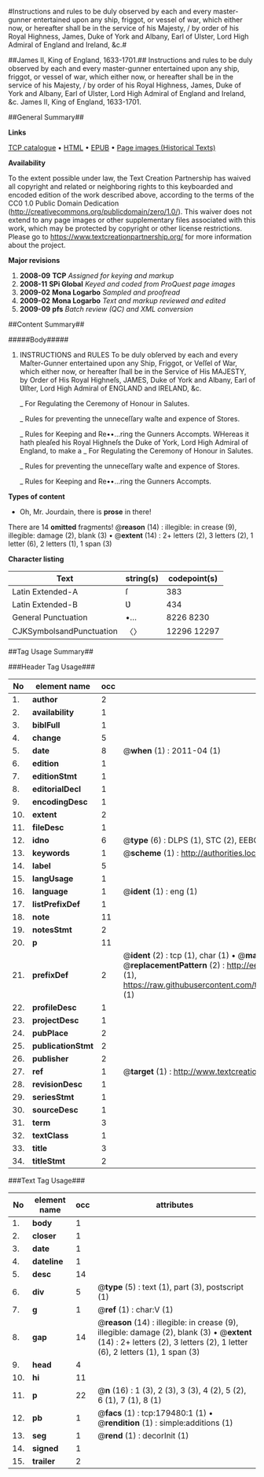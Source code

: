 #Instructions and rules to be duly observed by each and every master-gunner entertained upon any ship, friggot, or vessel of war, which either now, or hereafter shall be in the service of his Majesty, / by order of his Royal Highness, James, Duke of York and Albany, Earl of Ulster, Lord High Admiral of England and Ireland, &c.#

##James II, King of England, 1633-1701.##
Instructions and rules to be duly observed by each and every master-gunner entertained upon any ship, friggot, or vessel of war, which either now, or hereafter shall be in the service of his Majesty, / by order of his Royal Highness, James, Duke of York and Albany, Earl of Ulster, Lord High Admiral of England and Ireland, &c.
James II, King of England, 1633-1701.

##General Summary##

**Links**

[TCP catalogue](http://www.ota.ox.ac.uk/tcp/)  • 
[HTML](http://tei.it.ox.ac.uk/tcp/Texts-HTML/free/B03/B03859.html)  • 
[EPUB](http://tei.it.ox.ac.uk/tcp/Texts-EPUB/free/B03/B03859.epub) • 
[Page images (Historical Texts)](https://historicaltexts.jisc.ac.uk/eebo-52612418e)

**Availability**

To the extent possible under law, the Text Creation Partnership has waived all copyright and related or neighboring rights to this keyboarded and encoded edition of the work described above, according to the terms of the CC0 1.0 Public Domain Dedication (http://creativecommons.org/publicdomain/zero/1.0/). This waiver does not extend to any page images or other supplementary files associated with this work, which may be protected by copyright or other license restrictions. Please go to https://www.textcreationpartnership.org/ for more information about the project.

**Major revisions**

1. __2008-09__ __TCP__ *Assigned for keying and markup*
1. __2008-11__ __SPi Global__ *Keyed and coded from ProQuest page images*
1. __2009-02__ __Mona Logarbo__ *Sampled and proofread*
1. __2009-02__ __Mona Logarbo__ *Text and markup reviewed and edited*
1. __2009-09__ __pfs__ *Batch review (QC) and XML conversion*

##Content Summary##

#####Body#####

1. INSTRUCTIONS and RULES To be duly obſerved by each and every Maſter-Gunner entertained upon any Ship, Friggot, or Veſſel of War, which either now, or hereafter ſhall be in the Service of His MAJESTY, by Order of His Royal Highneſs, JAMES, Duke of York and Albany, Earl of Ʋlſter, Lord High Admiral of ENGLAND and IRELAND, &c.

    _ For Regulating the Ceremony of Honour in Salutes.

    _ Rules for preventing the unneceſſary waſte and expence of Stores.

    _ Rules for Keeping and Re••…ring the Gunners Accompts.
WHereas it hath pleaſed his Royal Highneſs the Duke of York, Lord High Admiral of England, to make a
    _ For Regulating the Ceremony of Honour in Salutes.

    _ Rules for preventing the unneceſſary waſte and expence of Stores.

    _ Rules for Keeping and Re••…ring the Gunners Accompts.

**Types of content**

  * Oh, Mr. Jourdain, there is **prose** in there!

There are 14 **omitted** fragments! 
 @__reason__ (14) : illegible: in crease (9), illegible: damage (2), blank (3)  •  @__extent__ (14) : 2+ letters (2), 3 letters (2), 1 letter (6), 2 letters (1), 1 span (3)

**Character listing**


|Text|string(s)|codepoint(s)|
|---|---|---|
|Latin Extended-A|ſ|383|
|Latin Extended-B|Ʋ|434|
|General Punctuation|•…|8226 8230|
|CJKSymbolsandPunctuation|〈〉|12296 12297|

##Tag Usage Summary##

###Header Tag Usage###

|No|element name|occ|attributes|
|---|---|---|---|
|1.|__author__|2||
|2.|__availability__|1||
|3.|__biblFull__|1||
|4.|__change__|5||
|5.|__date__|8| @__when__ (1) : 2011-04 (1)|
|6.|__edition__|1||
|7.|__editionStmt__|1||
|8.|__editorialDecl__|1||
|9.|__encodingDesc__|1||
|10.|__extent__|2||
|11.|__fileDesc__|1||
|12.|__idno__|6| @__type__ (6) : DLPS (1), STC (2), EEBO-CITATION (1), OCLC (1), VID (1)|
|13.|__keywords__|1| @__scheme__ (1) : http://authorities.loc.gov/ (1)|
|14.|__label__|5||
|15.|__langUsage__|1||
|16.|__language__|1| @__ident__ (1) : eng (1)|
|17.|__listPrefixDef__|1||
|18.|__note__|11||
|19.|__notesStmt__|2||
|20.|__p__|11||
|21.|__prefixDef__|2| @__ident__ (2) : tcp (1), char (1)  •  @__matchPattern__ (2) : ([0-9\-]+):([0-9IVX]+) (1), (.+) (1)  •  @__replacementPattern__ (2) : http://eebo.chadwyck.com/downloadtiff?vid=$1&page=$2 (1), https://raw.githubusercontent.com/textcreationpartnership/Texts/master/tcpchars.xml#$1 (1)|
|22.|__profileDesc__|1||
|23.|__projectDesc__|1||
|24.|__pubPlace__|2||
|25.|__publicationStmt__|2||
|26.|__publisher__|2||
|27.|__ref__|1| @__target__ (1) : http://www.textcreationpartnership.org/docs/. (1)|
|28.|__revisionDesc__|1||
|29.|__seriesStmt__|1||
|30.|__sourceDesc__|1||
|31.|__term__|3||
|32.|__textClass__|1||
|33.|__title__|3||
|34.|__titleStmt__|2||


###Text Tag Usage###

|No|element name|occ|attributes|
|---|---|---|---|
|1.|__body__|1||
|2.|__closer__|1||
|3.|__date__|1||
|4.|__dateline__|1||
|5.|__desc__|14||
|6.|__div__|5| @__type__ (5) : text (1), part (3), postscript (1)|
|7.|__g__|1| @__ref__ (1) : char:V (1)|
|8.|__gap__|14| @__reason__ (14) : illegible: in crease (9), illegible: damage (2), blank (3)  •  @__extent__ (14) : 2+ letters (2), 3 letters (2), 1 letter (6), 2 letters (1), 1 span (3)|
|9.|__head__|4||
|10.|__hi__|11||
|11.|__p__|22| @__n__ (16) : 1 (3), 2 (3), 3 (3), 4 (2), 5 (2), 6 (1), 7 (1), 8 (1)|
|12.|__pb__|1| @__facs__ (1) : tcp:179480:1 (1)  •  @__rendition__ (1) : simple:additions (1)|
|13.|__seg__|1| @__rend__ (1) : decorInit (1)|
|14.|__signed__|1||
|15.|__trailer__|2||

